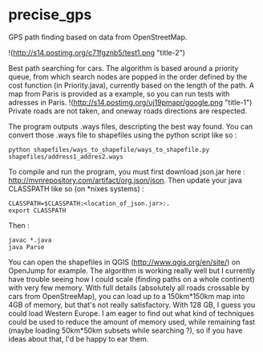 # precise_gps
GPS path finding based on data from OpenStreetMap.

!(http://s14.postimg.org/c71fgznb5/test1.png "title-2")

Best path searching for cars. The algorithm is based around a priority queue, from which search nodes are popped in the order defined by the cost function (in Priority.java), currently based on the length of the path.
A map from Paris is provided as a example, so you can run tests with adresses in Paris.
!(http://s14.postimg.org/uj19pmapr/google.png "title-1")
Private roads are not taken, and oneway roads directions are respected.

The program outputs .ways files, descripting the best way found. You can convert those .ways file to shapefiles using the python script like so :
```
python shapefiles/ways_to_shapefile/ways_to_shapefile.py shapefiles/address1_addres2.ways
```

To compile and run the program, you must first download json.jar here : http://mvnrepository.com/artifact/org.json/json. Then update your java CLASSPATH like so (on *nixes systems) :
```
CLASSPATH=$CLASSPATH:<location_of_json.jar>:.
export CLASSPATH
```
Then :
```
javac *.java
java Parse
```
You can open the shapefiles in QGIS (http://www.qgis.org/en/site/) on OpenJump for example.
The algorithm is working really well but I currently have trouble seeing how I could scale (finding paths on a whole continent) with very few memory. With full details (absolutely all roads crossable by cars from OpenStreeMap), you can load up to a 150km\*150km map into 4GB of memory, but that's not really satisfactory. With 128 GB, I guess you could load Western Europe. I am eager to find out what kind of techniques could be used to reduce the amount of memory used, while remaining fast (maybe loading 50km*50km subsets while searching ?), so if you have ideas about that, I'd be happy to ear them.
